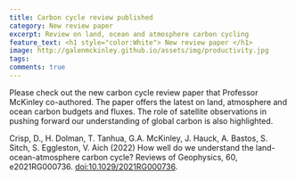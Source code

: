 ```yaml
---
title: Carbon cycle review published
category: New review paper
excerpt: Review on land, ocean and atmosphere carbon cycling
feature_text: <h1 style="color:White"> New review paper </h1>
image: http://galenmckinley.github.io/assets/img/productivity.jpg
tags: 
comments: true
---
```


Please check out the new carbon cycle review paper that Professor McKinley co-authored. The paper offers the latest on land, atmosphere and ocean carbon budgets and fluxes. The role of satellite observations in pushing forward our understanding of global carbon is also highlighted. 

Crisp, D., H. Dolman, T. Tanhua, G.A. McKinley, J. Hauck, A. Bastos, S. Sitch, S. Eggleston, V. Aich (2022) How well do we understand the land-ocean-atmosphere carbon cycle? Reviews of Geophysics, 60, e2021RG000736. [doi:10.1029/2021RG000736](https://doi.org/10.1029/2021RG000736).
